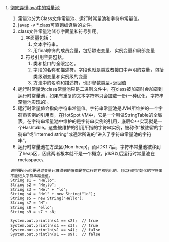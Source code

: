 1. [彻底弄懂java中的常量池](https://cloud.tencent.com/developer/article/1450501)         
    1. 常量池分为Class文件常量池、运行时常量池和字符串常量值。     
    1. javap -v *.class可查询编译后的文件。         
    1. class文件常量池储存字面量和符号引用。     
        1. 字面量包括：      
            1. 文本字符串。       
            1. 用final修饰的成员变量，包括静态变量、实例变量和局部变量      
        1. 符号引用主要包括。      
            1. 类和接口的全限定名。    
            1. 字段的名称和描述符，字段也就是类或者接口中声明的变量，包括类级别变量和实例级的变量     
            1. 方法中的名称和描述符，也即参数类型+返回值     
    1.  运行时常量池:class常量池只是二进制文件中，在class被加载时会加载到运行时常量池，如果有重复的文本字符串只会加载一份(一种优化，字符串常量池实现的)。      
    1.  运行时常量值会指向字符串常量值。字符串常量池是JVM所维护的一个字符串实例的引用表，在HotSpot VM中，它是一个叫做StringTable的全局表。在字符串常量池中维护的是字符串实例的引用，底层C++实现就是一个Hashtable。这些被维护的引用所指的字符串实例，被称作”被驻留的字符串”或”interned string”或通常所说的”进入了字符串常量池的字符串”。  
    1.  运行时常量池在方法区(Non-heap)，而JDK1.7后，字符串常量池被移到了heap区，因此两者根本就不是一个概念。jdk8以后运行时常量池在metaspace。               
    
    ```
    说明要new和要通过变量计算得到的值都是在运行时在初始化的。且运行时初始化的字符串不能进入字符串常量值。          
    String s1 = "Hello";
    String s2 = "Hello";
    String s3 = "Hel" + "lo";
    String s4 = "Hel" + new String("lo");
    String s5 = new String("Hello");
    String s7 = "H";
    String s8 = "ello";
    String s9 = s7 + s8;

    System.out.println(s1 == s2);  // true
    System.out.println(s1 == s3);  // true
    System.out.println(s1 == s4);  // false
    System.out.println(s1 == s9);  // false

    ```
     
    
